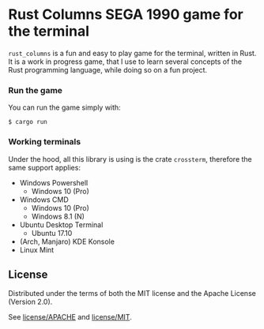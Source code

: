 # Rust Columns SEGA 1990 game for the terminal

`rust_columns` is a fun and easy to play game for the terminal, written in Rust. It is a work in progress game, that I use to learn several concepts of the Rust programming language, while doing so on a fun project.

### Run the game

You can run the game simply with:

```shell
$ cargo run
```

### Working terminals

Under the hood, all this library is using is the crate `crossterm`, therefore the same support applies:

- Windows Powershell
  - Windows 10 (Pro)
- Windows CMD
  - Windows 10 (Pro)
  - Windows 8.1 (N)
- Ubuntu Desktop Terminal
  - Ubuntu 17.10
- (Arch, Manjaro) KDE Konsole
- Linux Mint

## License

Distributed under the terms of both the MIT license and the Apache License (Version 2.0).

See [license/APACHE](license/APACHE) and [license/MIT](license/MIT).
